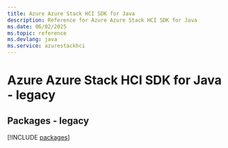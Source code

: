 ```yaml
---
title: Azure Azure Stack HCI SDK for Java
description: Reference for Azure Azure Stack HCI SDK for Java
ms.date: 06/02/2025
ms.topic: reference
ms.devlang: java
ms.service: azurestackhci
---
```

# Azure Azure Stack HCI SDK for Java - legacy
## Packages - legacy
[!INCLUDE [packages](azure-stack-hci-index.md)]